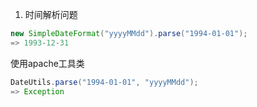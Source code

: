 1. 时间解析问题
```java
new SimpleDateFormat("yyyyMMdd").parse("1994-01-01");
=> 1993-12-31
```
使用apache工具类
```java
DateUtils.parse("1994-01-01", "yyyyMMdd");
=> Exception
```